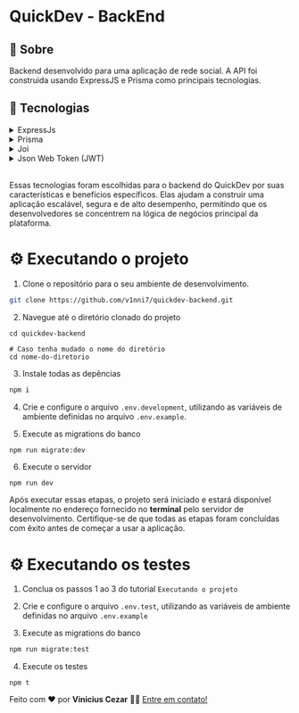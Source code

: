 # QuickDev - BackEnd


## 📌 Sobre 

Backend desenvolvido para uma aplicação de rede social. A API foi construida usando ExpressJS e Prisma como principais tecnologias.

## 🚀 Tecnologias

<details>
  O ExpressJs é um framework web rápido e minimalista para o Node.js. Ele é amplamente utilizado na construção de aplicativos web e fornece uma abordagem simplificada para lidar com rotas, middleware e solicitações HTTP. O ExpressJs foi escolhido para este projeto devido à sua simplicidade, desempenho e grande quantidade de recursos disponíveis.
  <summary>ExpressJs</summary>
</details>

<details>
  O Prisma é uma ferramenta de ORM (Object-Relational Mapping) moderna e poderosa que simplifica a interação com o banco de dados. Ele oferece suporte a vários bancos de dados populares e fornece uma API amigável para consultar e manipular dados. O Prisma foi escolhido como a tecnologia de persistência de dados para o QuickDev devido à sua facilidade de uso, desempenho e segurança.
  <summary>Prisma</summary>
</details>

<details>
  Joi é uma biblioteca de validação de dados para JavaScript. Ela permite definir esquemas de validação detalhados para validar e converter dados recebidos na API. O Joi facilita a validação dos dados de entrada e garante que os dados estejam no formato correto antes de serem processados pelo backend.
  <summary>Joi</summary>
</details>

<details>
  Json Web Token é um padrão aberto para a criação de tokens de acesso seguro e compactos. Ele é comumente usado para autenticação e autorização em aplicativos web e APIs. No QuickDev, o JWT é utilizado para gerar tokens de acesso e permitir que os usuários autenticados realizem ações específicas na plataforma.
  <summary>Json Web Token (JWT)</summary>
</details>

<br>

Essas tecnologias foram escolhidas para o backend do QuickDev por suas características e benefícios específicos. Elas ajudam a construir uma aplicação escalável, segura e de alto desempenho, permitindo que os desenvolvedores se concentrem na lógica de negócios principal da plataforma.


# ⚙ Executando o projeto

1. Clone o repositório para o seu ambiente de desenvolvimento.

```bash
git clone https://github.com/v1nni7/quickdev-backend.git
```

2. Navegue até o diretório clonado do projeto
```
cd quickdev-backend

# Caso tenha mudado o nome do diretório
cd nome-do-diretorio
```

3. Instale todas as depências

```bash
npm i 
```

4. Crie e configure o arquivo `.env.development`, utilizando as variáveis de ambiente definidas no arquivo `.env.example`.

5. Execute as migrations do banco

```bash
npm run migrate:dev
```

6. Execute o servidor

```
npm run dev
```

Após executar essas etapas, o projeto será iniciado e estará disponível localmente no endereço fornecido no **terminal** pelo servidor de desenvolvimento. Certifique-se de que todas as etapas foram concluídas com êxito antes de começar a usar a aplicação.

# ⚙ Executando os testes

1. Conclua os passos 1 ao 3 do tutorial `Executando o projeto`

2. Crie e configure o arquivo `.env.test`, utilizando as variáveis de ambiente definidas no arquivo `.env.example`

3. Execute as migrations do banco

```bash
npm run migrate:test
```

4. Execute os testes

```
npm t
```


Feito com ❤️ por **Vinicius Cezar** 👋🏽 [Entre em contato!](https://www.linkedin.com/in/vinicius-silveira-cezar/) 




